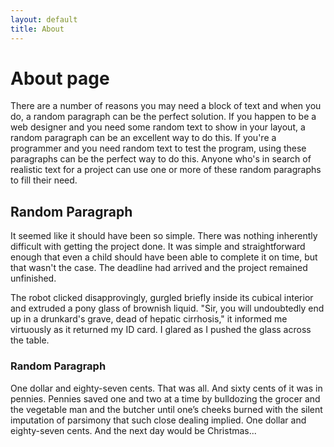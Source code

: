 ```yaml
---
layout: default
title: About
---
```

# About page

There are a number of reasons you may need a block of text and when you do, a random paragraph can be the perfect solution. If you happen to be a web designer and you need some random text to show in your layout, a random paragraph can be an excellent way to do this. If you're a programmer and you need random text to test the program, using these paragraphs can be the perfect way to do this. Anyone who's in search of realistic text for a project can use one or more of these random paragraphs to fill their need.

## Random Paragraph

It seemed like it should have been so simple. There was nothing inherently difficult with getting the project done. It was simple and straightforward enough that even a child should have been able to complete it on time, but that wasn't the case. The deadline had arrived and the project remained unfinished.

The robot clicked disapprovingly, gurgled briefly inside its cubical interior and extruded a pony glass of brownish liquid. "Sir, you will undoubtedly end up in a drunkard's grave, dead of hepatic cirrhosis," it informed me virtuously as it returned my ID card. I glared as I pushed the glass across the table.

### Random Paragraph

One dollar and eighty-seven cents. That was all. And sixty cents of it was in pennies. Pennies saved one and two at a time by bulldozing the grocer and the vegetable man and the butcher until one’s cheeks burned with the silent imputation of parsimony that such close dealing implied. One dollar and eighty-seven cents. And the next day would be Christmas...